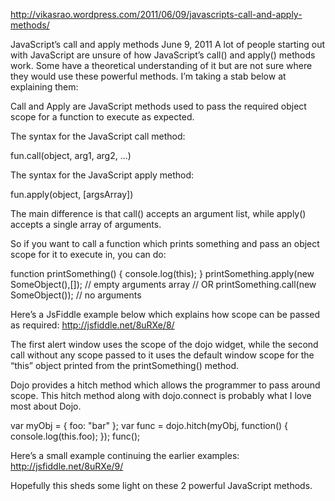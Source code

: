 <http://vikasrao.wordpress.com/2011/06/09/javascripts-call-and-apply-methods/>

JavaScript’s call and apply methods
June 9, 2011
A lot of people starting out with JavaScript are unsure of how JavaScript’s call() and apply() methods work. Some have a theoretical understanding of it but are not sure where they would use these powerful methods. I’m taking a stab below at explaining them:

Call and Apply are JavaScript methods used to pass the required object scope for a function to execute as expected.

The syntax for the JavaScript call method:

fun.call(object, arg1, arg2, ...)

The syntax for the JavaScript apply method:

fun.apply(object, [argsArray])

The main difference is that call() accepts an argument list, while apply() accepts a single array of arguments.

So if you want to call a function which prints something and pass an object scope for it to execute in, you can do:

function printSomething() {
    console.log(this);
}
printSomething.apply(new SomeObject(),[]); // empty arguments array
// OR
printSomething.call(new SomeObject()); // no arguments

Here’s a JsFiddle example below which explains how scope can be passed as required: http://jsfiddle.net/8uRXe/8/

The first alert window uses the scope of the dojo widget, while the second call without any scope passed to it uses the default window scope for the “this” object printed from the printSomething() method.

Dojo provides a hitch method which allows the programmer to pass around scope. This hitch method along with dojo.connect is probably what I love most about Dojo.

var myObj = {
      foo: "bar"
  };
  var func = dojo.hitch(myObj, function() {
      console.log(this.foo);
  });
  func();
  
Here’s a small example continuing the earlier examples: http://jsfiddle.net/8uRXe/9/

Hopefully this sheds some light on these 2 powerful JavaScript methods.